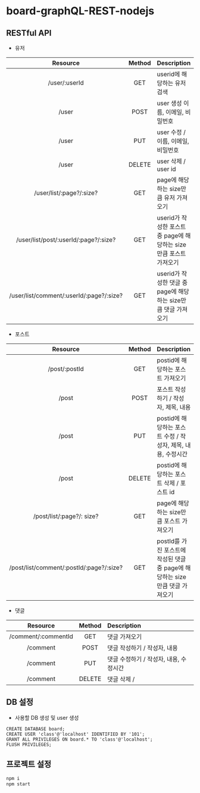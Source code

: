 # board-graphQL-REST-nodejs



## RESTful API

- 유저

|                 Resource                 | Method | Description                                                  |
| :--------------------------------------: | :----: | :----------------------------------------------------------- |
|              /user/:userId               |  GET   | userid에 해당하는 유저 검색                                  |
|                  /user                   |  POST  | user 생성 이름, 이메일, 비밀번호                             |
|                  /user                   |  PUT   | user 수정 / 이름, 이메일, 비밀번호                           |
|                  /user                   | DELETE | user 삭제 / user id                                          |
|         /user/list/:page?/:size?         |  GET   | page에 해당하는 size만큼 유저 가져오기                       |
|  /user/list/post/:userId/:page?/:size?   |  GET   | userid가 작성한 포스트 중 page에 해당하는 size만큼 포스트 가져오기 |
| /user/list/comment/:userId/:page?/:size? |  GET   | userid가 작성한 댓글 중 page에 해당하는 size만큼 댓글 가져오기 |



- 포스트

|                 Resource                 | Method | Description                                                  |
| :--------------------------------------: | :----: | :----------------------------------------------------------- |
|              /post/:postId               |  GET   | postid에 해당하는 포스트 가져오기                            |
|                  /post                   |  POST  | 포스트 작성하기 / 작성자, 제목, 내용                         |
|                  /post                   |  PUT   | postid에 해당하는 포스트 수정 / 작성자, 제목, 내용, 수정시간 |
|                  /post                   | DELETE | postid에 해당하는 포스트 삭제 / 포스트 id                    |
|        /post/list/:page?/: size?         |  GET   | page에 해당하는 size만큼 포스트 가져오기                     |
| /post/list/comment/:postId/:page?/:size? |  GET   | postId를 가진 포스트에 작성된 댓글 중 page에 해당하는 size만큼 댓글 가져오기 |



- 댓글

|      Resource       | Method | Description                            |
| :-----------------: | :----: | :------------------------------------- |
| /comment/:commentId |  GET   | 댓글 가져오기                          |
|      /comment       |  POST  | 댓글 작성하기 / 작성자, 내용           |
|      /comment       |  PUT   | 댓글 수정하기 / 작성자, 내용, 수정시간 |
|      /comment       | DELETE | 댓글 삭제 /                            |



## DB 설정

- 사용할 DB 생성 및 user 생성

```mysql
CREATE DATABASE board;
CREATE USER 'class'@'localhost' IDENTIFIED BY '101';
GRANT ALL PRIVILEGES ON board.* TO 'class'@'localhost';
FLUSH PRIVILEGES;
```



## 프로젝트 설정

```bash
npm i
npm start
```

